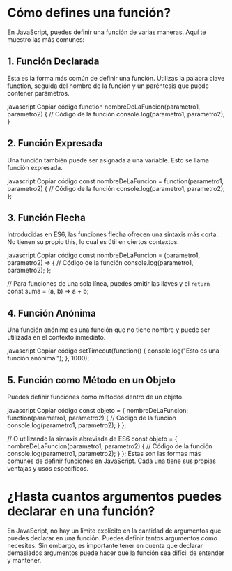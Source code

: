 # Cómo defines una función?


En JavaScript, puedes definir una función de varias maneras. Aquí te muestro las más comunes:

## 1. Función Declarada
Esta es la forma más común de definir una función. Utilizas la palabra clave function, seguida del nombre de la función y un paréntesis que puede contener parámetros.

javascript
Copiar código
function nombreDeLaFuncion(parametro1, parametro2) {
    // Código de la función
    console.log(parametro1, parametro2);
}
## 2. Función Expresada
Una función también puede ser asignada a una variable. Esto se llama función expresada.

javascript
Copiar código
const nombreDeLaFuncion = function(parametro1, parametro2) {
    // Código de la función
    console.log(parametro1, parametro2);
};
## 3. Función Flecha
Introducidas en ES6, las funciones flecha ofrecen una sintaxis más corta. No tienen su propio this, lo cual es útil en ciertos contextos.

javascript
Copiar código
const nombreDeLaFuncion = (parametro1, parametro2) => {
    // Código de la función
    console.log(parametro1, parametro2);
};

// Para funciones de una sola línea, puedes omitir las llaves y el `return`
const suma = (a, b) => a + b;
## 4. Función Anónima
Una función anónima es una función que no tiene nombre y puede ser utilizada en el contexto inmediato.

javascript
Copiar código
setTimeout(function() {
    console.log("Esto es una función anónima.");
}, 1000);
## 5. Función como Método en un Objeto
Puedes definir funciones como métodos dentro de un objeto.

javascript
Copiar código
const objeto = {
    nombreDeLaFuncion: function(parametro1, parametro2) {
        // Código de la función
        console.log(parametro1, parametro2);
    }
};

// O utilizando la sintaxis abreviada de ES6
const objeto = {
    nombreDeLaFuncion(parametro1, parametro2) {
        // Código de la función
        console.log(parametro1, parametro2);
    }
};
Estas son las formas más comunes de definir funciones en JavaScript. Cada una tiene sus propias ventajas y usos específicos.


# ¿Hasta cuantos argumentos puedes declarar en una función?
En JavaScript, no hay un límite explícito en la cantidad de argumentos que puedes declarar en una función. Puedes definir tantos argumentos como necesites. Sin embargo, es importante tener en cuenta que declarar demasiados argumentos puede hacer que la función sea difícil de entender y mantener.